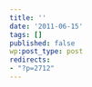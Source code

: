 ```yaml
---
title: ''
date: '2011-06-15'
tags: []
published: false
wp:post_type: post
redirects:
- "?p=2712"
---
```


